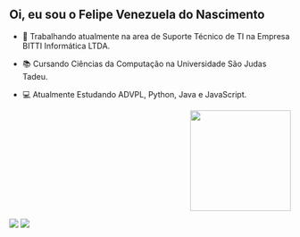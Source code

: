 ## Oi, eu sou o Felipe Venezuela do Nascimento

- 👔 Trabalhando atualmente na area de Suporte Técnico de TI na Empresa BITTI Informática LTDA.
- 📚 Cursando Ciências da Computação na Universidade São Judas Tadeu.
- 💻 Atualmente Estudando ADVPL, Python, Java e JavaScript.
  
  <div align="Right">
  <a href="https://github.com/FelipeVenezuela">
    <img height="180em" src="https://github-readme-stats.vercel.app/api/top-langs/?username=FelipeVenezuela&layout=compact&langs_count=7&theme=midnight-purple"/>
</div>
  <div> 
    <a href="https://www.instagram.com/felipeveneza/?hl=pt-br" target="_blank"><img src="https://img.shields.io/badge/Instagram-E4405F?style=for-the-badge&logo=instagram&logoColor=white" target="_blank"></a> 
    <a href="https://www.linkedin.com/in/felipe-venezuela-196657232/" target="_blank"><img src="https://img.shields.io/badge/-LinkedIn-%230077B5?style=for-the-badge&logo=linkedin&logoColor=white" target="_blank"></a> 
  </div>
